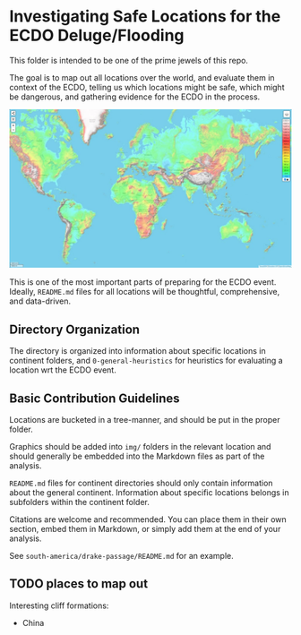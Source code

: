 # Investigating Safe Locations for the ECDO Deluge/Flooding

This folder is intended to be one of the prime jewels of this repo.

The goal is to map out all locations over the world, and evaluate them in context of the ECDO, telling us which locations might be safe, which might be dangerous, and gathering evidence for the ECDO in the process.

![world](0-general-heuristics/elevation/img/global-elevation.jpg "world")

This is one of the most important parts of preparing for the ECDO event. Ideally, `README.md` files for all locations will be thoughtful, comprehensive, and data-driven.

## Directory Organization

The directory is organized into information about specific locations in continent folders, and `0-general-heuristics` for heuristics for evaluating a location wrt the ECDO event.

## Basic Contribution Guidelines

Locations are bucketed in a tree-manner, and should be put in the proper folder.

Graphics should be added into `img/` folders in the relevant location and should generally be embedded into the Markdown files as part of the analysis.

`README.md` files for continent directories should only contain information about the general continent. Information about specific locations belongs in subfolders within the continent folder.

Citations are welcome and recommended. You can place them in their own section, embed them in Markdown, or simply add them at the end of your analysis.

See `south-america/drake-passage/README.md` for an example.

## TODO places to map out

Interesting cliff formations:
- China
